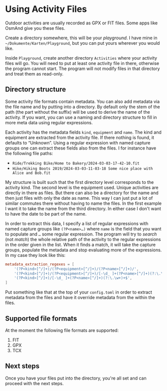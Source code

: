 # Using Activity Files

Outdoor activities are usually recorded as GPX or FIT files. Some apps like OsmAnd give you these files.

Create a directory somewhere, this will be your _playground_. I have mine in `~/Dokumente/Karten/Playground`, but you can put yours wherever you would like.

Inside `Playground`, create another directory `Activities` where your activity files will go. You will need to put at least one activity file in there, otherwise the program cannot start. The program will not modify files in that directory and treat them as read-only.

## Directory structure

Some activity file formats contain metadata. You can also add metadata via the file name and by putting into a directory. By default only the stem of the path (the part without the suffix) will be used to derive the name of the activity. If you want, you can use a naming and directory structure to fill in more meta data using regular expressions.

Each activity has the metadata fields `kind`, `equipment` and `name`. The kind and equipment are extracted from the activity file. If there nothing is found, it defaults to “Unknown”. Using a regular expression with named capture groups one can extract these fields also from the files. I for instance have the following file paths:

- `Ride/Trekking Bike/Home to Bakery/2024-03-03-17-42-10.fit`
- `Hike/Hiking Boots 2019/2024-03-03-11-03-18 Some nice place with Alice and Bob.fit`

My structure is built such that the first directory level corresponds to the activity kind. The second level is the equipment used. Unique activities are directly in there as files. But there can also be a directory for the name and then just files with only the date as name. This way I can just put a lot of similar commutes there without having to name the files. In the first example I want it to take the name from the third directory. In either case I don't want to have the date to be part of the name.

In order to extract this data, I specify a list of regular expressions with named capture groups like `(?P<name>…)` where `name` is the field that you want to populate and `…` some regular expression. The program will try to _search_ (not _match_) the whole relative path of the activity to the regular expressions in the order given in the list. When it finds a match, it will take the capture groups, populate the metadata and stop evaluating more of the expressions. In my case they look like this:

```toml
metadata_extraction_regexes = [
    '(?P<kind>[^/]+)/(?P<equipment>[^/]+)/(?P<name>[^/]+)/',
    '(?P<kind>[^/]+)/(?P<equipment>[^/]+)/[-\d_ ]+(?P<name>[^/]+)(?:\.\w+)+$',
    '(?P<kind>[^/]+)/[-\d_ ]+(?P<name>[^/]+)(?:\.\w+)+$',
]
```

Put something like that at the top of your `config.toml` in order to extract metadata from the files and have it override metadata from the within the files.

## Supported file formats

At the moment the following file formats are supported:

1. FIT
2. GPX
3. TCX

## Next steps

Once you have your files put into the directory, you're all set and can proceed with the next steps.